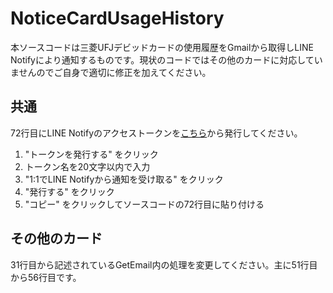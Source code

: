 # NoticeCardUsageHistory

本ソースコードは三菱UFJデビッドカードの使用履歴をGmailから取得しLINE Notifyにより通知するものです。現状のコードではその他のカードに対応していませんのでご自身で適切に修正を加えてください。

## 共通

72行目にLINE Notifyのアクセストークンを[こちら](https://notify-bot.line.me/my)から発行してください。  
1. "トークンを発行する" をクリック
2. トークン名を20文字以内で入力
3. "1:1でLINE Notifyから通知を受け取る" をクリック
4. "発行する" をクリック
5. "コピー" をクリックしてソースコードの72行目に貼り付ける

## その他のカード

31行目から記述されているGetEmail内の処理を変更してください。主に51行目から56行目です。
